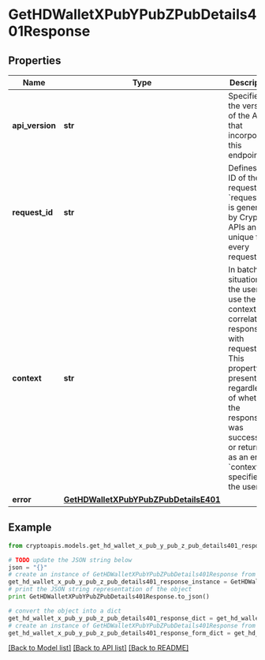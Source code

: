 # GetHDWalletXPubYPubZPubDetails401Response


## Properties
Name | Type | Description | Notes
------------ | ------------- | ------------- | -------------
**api_version** | **str** | Specifies the version of the API that incorporates this endpoint. | 
**request_id** | **str** | Defines the ID of the request. The &#x60;requestId&#x60; is generated by Crypto APIs and it&#39;s unique for every request. | 
**context** | **str** | In batch situations the user can use the context to correlate responses with requests. This property is present regardless of whether the response was successful or returned as an error. &#x60;context&#x60; is specified by the user. | [optional] 
**error** | [**GetHDWalletXPubYPubZPubDetailsE401**](GetHDWalletXPubYPubZPubDetailsE401.md) |  | 

## Example

```python
from cryptoapis.models.get_hd_wallet_x_pub_y_pub_z_pub_details401_response import GetHDWalletXPubYPubZPubDetails401Response

# TODO update the JSON string below
json = "{}"
# create an instance of GetHDWalletXPubYPubZPubDetails401Response from a JSON string
get_hd_wallet_x_pub_y_pub_z_pub_details401_response_instance = GetHDWalletXPubYPubZPubDetails401Response.from_json(json)
# print the JSON string representation of the object
print GetHDWalletXPubYPubZPubDetails401Response.to_json()

# convert the object into a dict
get_hd_wallet_x_pub_y_pub_z_pub_details401_response_dict = get_hd_wallet_x_pub_y_pub_z_pub_details401_response_instance.to_dict()
# create an instance of GetHDWalletXPubYPubZPubDetails401Response from a dict
get_hd_wallet_x_pub_y_pub_z_pub_details401_response_form_dict = get_hd_wallet_x_pub_y_pub_z_pub_details401_response.from_dict(get_hd_wallet_x_pub_y_pub_z_pub_details401_response_dict)
```
[[Back to Model list]](../README.md#documentation-for-models) [[Back to API list]](../README.md#documentation-for-api-endpoints) [[Back to README]](../README.md)



